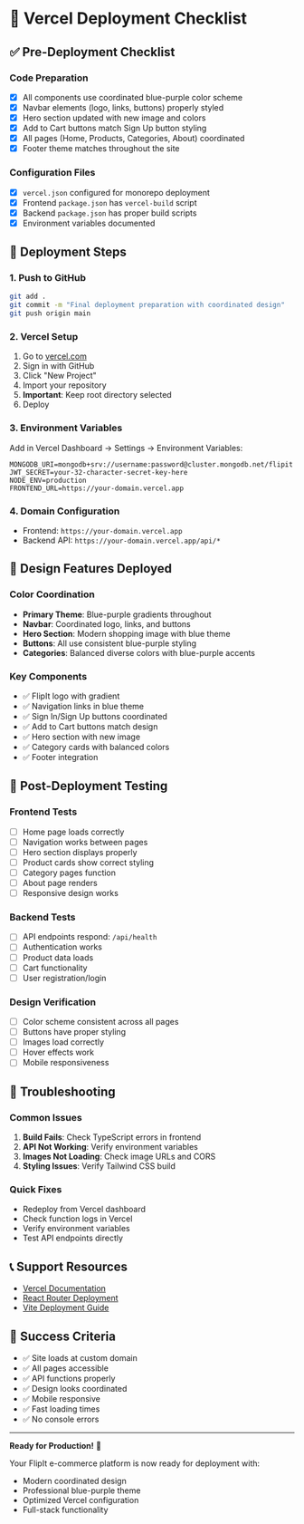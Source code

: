# 🚀 Vercel Deployment Checklist

## ✅ Pre-Deployment Checklist

### Code Preparation
- [x] All components use coordinated blue-purple color scheme
- [x] Navbar elements (logo, links, buttons) properly styled
- [x] Hero section updated with new image and colors
- [x] Add to Cart buttons match Sign Up button styling
- [x] All pages (Home, Products, Categories, About) coordinated
- [x] Footer theme matches throughout the site

### Configuration Files
- [x] `vercel.json` configured for monorepo deployment
- [x] Frontend `package.json` has `vercel-build` script
- [x] Backend `package.json` has proper build scripts
- [x] Environment variables documented

## 🔧 Deployment Steps

### 1. Push to GitHub
```bash
git add .
git commit -m "Final deployment preparation with coordinated design"
git push origin main
```

### 2. Vercel Setup
1. Go to [vercel.com](https://vercel.com)
2. Sign in with GitHub
3. Click "New Project"
4. Import your repository
5. **Important**: Keep root directory selected
6. Deploy

### 3. Environment Variables
Add in Vercel Dashboard → Settings → Environment Variables:

```
MONGODB_URI=mongodb+srv://username:password@cluster.mongodb.net/flipit
JWT_SECRET=your-32-character-secret-key-here
NODE_ENV=production
FRONTEND_URL=https://your-domain.vercel.app
```

### 4. Domain Configuration
- Frontend: `https://your-domain.vercel.app`
- Backend API: `https://your-domain.vercel.app/api/*`

## 🎨 Design Features Deployed

### Color Coordination
- **Primary Theme**: Blue-purple gradients throughout
- **Navbar**: Coordinated logo, links, and buttons
- **Hero Section**: Modern shopping image with blue theme
- **Buttons**: All use consistent blue-purple styling
- **Categories**: Balanced diverse colors with blue-purple accents

### Key Components
- ✅ FlipIt logo with gradient
- ✅ Navigation links in blue theme
- ✅ Sign In/Sign Up buttons coordinated
- ✅ Add to Cart buttons match design
- ✅ Hero section with new image
- ✅ Category cards with balanced colors
- ✅ Footer integration

## 🧪 Post-Deployment Testing

### Frontend Tests
- [ ] Home page loads correctly
- [ ] Navigation works between pages
- [ ] Hero section displays properly
- [ ] Product cards show correct styling
- [ ] Category pages function
- [ ] About page renders
- [ ] Responsive design works

### Backend Tests
- [ ] API endpoints respond: `/api/health`
- [ ] Authentication works
- [ ] Product data loads
- [ ] Cart functionality
- [ ] User registration/login

### Design Verification
- [ ] Color scheme consistent across all pages
- [ ] Buttons have proper styling
- [ ] Images load correctly
- [ ] Hover effects work
- [ ] Mobile responsiveness

## 🐛 Troubleshooting

### Common Issues
1. **Build Fails**: Check TypeScript errors in frontend
2. **API Not Working**: Verify environment variables
3. **Images Not Loading**: Check image URLs and CORS
4. **Styling Issues**: Verify Tailwind CSS build

### Quick Fixes
- Redeploy from Vercel dashboard
- Check function logs in Vercel
- Verify environment variables
- Test API endpoints directly

## 📞 Support Resources
- [Vercel Documentation](https://vercel.com/docs)
- [React Router Deployment](https://reactrouter.com/en/main/guides/deploying)
- [Vite Deployment Guide](https://vitejs.dev/guide/static-deploy.html)

## 🎉 Success Criteria
- ✅ Site loads at custom domain
- ✅ All pages accessible
- ✅ API functions properly
- ✅ Design looks coordinated
- ✅ Mobile responsive
- ✅ Fast loading times
- ✅ No console errors

---

**Ready for Production!** 🚀

Your FlipIt e-commerce platform is now ready for deployment with:
- Modern coordinated design
- Professional blue-purple theme
- Optimized Vercel configuration
- Full-stack functionality
